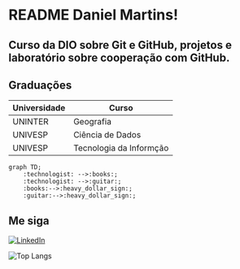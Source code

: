 
# README Daniel Martins!

## Curso da DIO sobre Git e GitHub, projetos e laboratório sobre cooperação com GitHub.


## Graduações

| Universidade               | Curso                                                |
| ----------------- | ---------------------------------------------------------------- |
| UNINTER      | Geografia|
| UNIVESP       | Ciência de Dados |
| UNIVESP       | Tecnologia da Informção |


```mermaid
graph TD;
    :technologist: -->:books:;
    :technologist: -->:guitar:;
    :books:-->:heavy_dollar_sign:;
    :guitar:-->:heavy_dollar_sign:;
```




## Me siga

[![LinkedIn](https://img.shields.io/badge/LinkedIn-0077B5?style=for-the-badge&logo=linkedin&logoColor=white)](https://www.linkedin.com/in/daniel-martins-073956211/)


![Top Langs](https://github-readme-stats-git-masterrstaa-rickstaa.vercel.app/api/top-langs/?username=PsicoJazz&layout=compact&bg_color=000&border_color=30A3DC&title_color=E94D5F&text_color=FFF)
